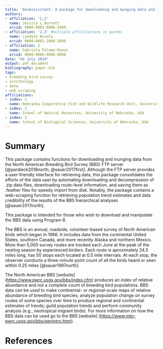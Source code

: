 ```yaml
---
title: 'bbsAsssistant: A package for downloading and munging data and information from the North American Breeding Bird Survey'
authors:
- affiliation: '1,2'
  name: Jessica L Burnett
  orcid: 0000-0002-0896-5099
- affiliation: '2,3' #multiple affilitations in quotes
  name: Lyndsie Wszola
  orcid: 0000-0002-2660-2048
- affiliation: 2
  name: Gabriela Palomo-Munoz
  orcid: 0000-0000-0000-0000
date: "XX July 2019"
output: pdf_document
bibliography: paper.bib
tags:
- breeding bird survey
- ornithology
- data
- web scraping
affiliations:
- index: 1
  name: Nebraska Cooperative Fish and Wildlife Research Unit, University of Nebraska, USA
- index: 2
  name: School of Natural Resources, University of Nebraska, USA
- index: 3
  name: School of Biological Sciences, University of Nebraska, USA
---
```


# Summary

This package contains functions for downloading and munging data from the North American Breeding Bird Survey (BBS) FTP server [@pardieck2018north; @sauer2017first]. Although the FTP server provides a user-friendly interface for retrieving data, this package consolidates the efforts of the data user by automating downloading and decompression of .zip data files, downloading route-level information, and saving them as .feather files for speedy import from disk. Notably, the package contains a web-scraping function for retrieving population trend estimates and data credibility of the results of the BBS hierarchical analyses [@sauer2017north]. 

This package is intended for those who wish to download and manipulate the BBS data using Program R.

The BBS is an annual, roadside, volunteer-based survey of North American birds which began in 1966. It includes data from the continental United States, southern Canada, and more recently Alaska and northern Mexico.  More than 5,000 survey routes are tracked each June at the peak of the nesting season by experienced birders. Each route is aproximately 24.5 miles long, has 50 stops each located at 0.5 mile intervals. At each stop, the observer conducts a three-minute point count of all the birds heard or seen within 0.25 miles [@sauer1997north]. 

The North American BBS [website] (https://www.pwrc.usgs.gov/bbs/index.cfm) produces an index of relative abundance and not a complete count of breeding bird populations. BBS data can be used to make continental- or regional-scale maps of relative abundance of breeding bird species; analyze population change on survey routes of some species over time to produce regional and continental estimates of trends; guild population trends and perform community analysis (e.g., neotropical migrant birds). For more information on how the BBS data can be used go to the BBS [website] (https://www.mbr-pwrc.usgs.gov/bbs/genintro.html).

# References

